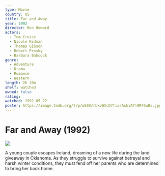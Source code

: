 ```yaml
---
type: Movie
country: US
title: Far and Away
year: 1992
director: Ron Howard
actors:
  - Tom Cruise
  - Nicole Kidman
  - Thomas Gibson
  - Robert Prosky
  - Barbara Babcock
genre:
  - Adventure
  - Drama
  - Romance
  - Western
length: 2h 20m
shelf: watched
owned: false
rating:
watched: 1992-05-22
poster: https://image.tmdb.org/t/p/w500/rbxvGXcD7fixrAsbiAYl9R76uDs.jpg
---
```


# Far and Away (1992)

![](https://image.tmdb.org/t/p/w500/rbxvGXcD7fixrAsbiAYl9R76uDs.jpg)

A young couple escapes Ireland, dreaming of a new life during the land giveaway in Oklahoma. As they struggle to survive against betrayal and harsh winter conditions, they must fend off her parents who are determined to bring her back home.